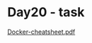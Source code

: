 # Day20 - task


[Docker-cheatsheet.pdf](https://github.com/Ad1tya-Pandey/90DaysOfDevOps/files/10472881/White.Simple.Modern.Training.Strategy.Infographic.pdf)
